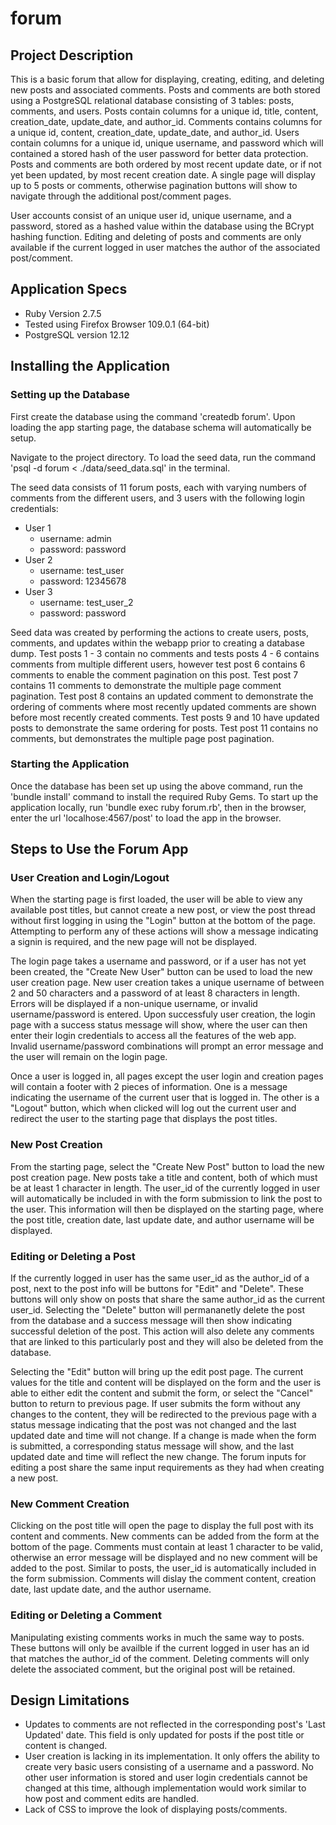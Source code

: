 # forum

## Project Description ##
This is a basic forum that allow for displaying, creating, editing, and deleting new posts and associated comments. Posts and comments are both stored using a PostgreSQL relational database consisting of 3 tables: posts, comments, and users. Posts contain columns for a unique id, title, content, creation_date, update_date, and author_id. Comments contains columns for a unique id, content, creation_date, update_date, and author_id. Users contain columns for a unique id, unique username, and password which will contained a stored hash of the user password for better data protection. Posts and comments are both ordered by most recent update date, or if not yet been updated, by most recent creation date. A single page will display up to 5 posts or comments, otherwise pagination buttons will show to navigate through the additional post/comment pages. 

User accounts consist of an unique user id, unique username, and a password, stored as a hashed value within the database using the BCrypt hashing function. Editing and deleting of posts and comments are only available if the current logged in user matches the author of the associated post/comment.


## Application Specs ##
  - Ruby Version 2.7.5
  - Tested using Firefox Browser 109.0.1 (64-bit)
  - PostgreSQL version 12.12


## Installing the Application ##
### Setting up the Database ###
First create the database using the command 'createdb forum'. Upon loading the app starting page, the database schema will automatically be setup.

Navigate to the project directory. To load the seed data, run the command 'psql -d forum < ./data/seed_data.sql' in the terminal. 

The seed data consists of 11 forum posts, each with varying numbers of comments from the different users, and 3 users with the following login credentials:
  - User 1
    - username: admin
    - password: password
  - User 2
    - username: test_user
    - password: 12345678
  - User 3
    - username: test_user_2
    - password: password

Seed data was created by performing the actions to create users, posts, comments, and updates within the webapp prior to creating a database dump. Test posts 1 - 3 contain no comments and tests posts 4 - 6 contains comments from multiple different users, however test post 6 contains 6 comments to enable the comment pagination on this post. Test post 7 contains 11 comments to demonstrate the multiple page comment pagination. Test post 8 contains an updated comment to demonstrate the ordering of comments where most recently updated comments are shown before most recently created comments. Test posts 9 and 10 have updated posts to demonstrate the same ordering for posts. Test post 11 contains no comments, but demonstrates the multiple page post pagination.

### Starting the Application ###
Once the database has been set up using the above command, run the 'bundle install' command to install the required Ruby Gems. To start up the application locally, run 'bundle exec ruby forum.rb', then in the browser, enter the url 'localhose:4567/post' to load the app in the browser.

## Steps to Use the Forum App ##
### User Creation and Login/Logout ###
When the starting page is first loaded, the user will be able to view any available post titles, but cannot create a new post, or view the post thread without first logging in using the "Login" button at the bottom of the page. Attempting to perform any of these actions will show a message indicating a signin is required, and the new page will not be displayed.

The login page takes a username and password, or if a user has not yet been created, the "Create New User" button can be used to load the new user creation page. New user creation takes a unique username of between 2 and 50 characters and a password of at least 8 characters in length. Errors will be displayed if a non-unique username, or invalid username/password is entered. Upon successfuly user creation, the login page with a success status message will show, where the user can then enter their login credentials to access all the features of the web app. Invalid username/password combinations will prompt an error message and the user will remain on the login page.

Once a user is logged in, all pages except the user login and creation pages will contain a footer with 2 pieces of information. One is a message indicating the username of the current user that is logged in. The other is a "Logout" button, which when clicked will log out the current user and redirect the user to the starting page that displays the post titles.

### New Post Creation ###
From the starting page, select the "Create New Post" button to load the new post creation page. New posts take a title and content, both of which must be at least 1 character in length. The user_id of the currently logged in user will automatically be included in with the form submission to link the post to the user. This information will then be displayed on the starting page, where the post title, creation date, last update date, and author username will be displayed.

### Editing or Deleting a Post ###
If the currently logged in user has the same user_id as the author_id of a post, next to the post info will be buttons for "Edit" and "Delete". These buttons will only show on posts that share the same author_id as the current user_id. Selecting the "Delete" button will permananetly delete the post from the database and a success message will then show indicating successful deletion of the post. This action will also delete any comments that are linked to this particularly post and they will also be deleted from the database. 

Selecting the "Edit" button will bring up the edit post page. The current values for the title and content will be displayed on the form and the user is able to either edit the content and submit the form, or select the "Cancel" button to return to previous page. If user submits the form without any changes to the content, they will be redirected to the previous page with a status message indicating that the post was not changed and the last updated date and time will not change. If a change is made when the form is submitted, a corresponding status message will show, and the last updated date and time will reflect the new change. The forum inputs for editing a post share the same input requirements as they had when creating a new post.

### New Comment Creation ###
Clicking on the post title will open the page to display the full post with its content and comments. New comments can be added from the form at the bottom of the page. Comments must contain at least 1 character to be valid, otherwise an error message will be displayed and no new comment will be added to the post. Similar to posts, the user_id is automatically included in the form submission. Comments will dislay the comment content, creation date, last update date, and the author username.

### Editing or Deleting a Comment ###
Manipulating existing comments works in much the same way to posts. These buttons will only be availble if the current logged in user has an id that matches the author_id of the comment. Deleting comments will only delete the associated comment, but the original post will be retained.


## Design Limitations
  - Updates to comments are not reflected in the corresponding post's 'Last Updated' date. This field is only updated for posts if the post title or content is changed.
  - User creation is lacking in its implementation. It only offers the ability to create very basic users consisting of a username and a password. No other user information is stored and user login credentials cannot be changed at this time, although implementation would work similar to how post and comment edits are handled.
  - Lack of CSS to improve the look of displaying posts/comments.
